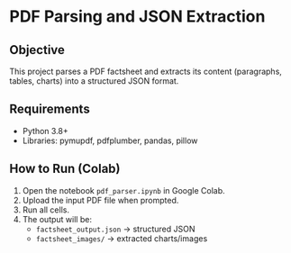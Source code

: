 # PDF Parsing and JSON Extraction

## Objective
This project parses a PDF factsheet and extracts its content (paragraphs, tables, charts) into a structured JSON format.

## Requirements
- Python 3.8+
- Libraries: pymupdf, pdfplumber, pandas, pillow

## How to Run (Colab)
1. Open the notebook `pdf_parser.ipynb` in Google Colab.
2. Upload the input PDF file when prompted.
3. Run all cells.
4. The output will be:
   - `factsheet_output.json` → structured JSON
   - `factsheet_images/` → extracted charts/images


